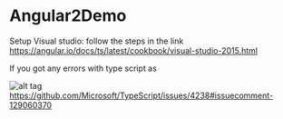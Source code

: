 # Angular2Demo
Setup Visual studio:
follow the steps in the link https://angular.io/docs/ts/latest/cookbook/visual-studio-2015.html

If you got any errors with type script as

![alt tag](Angular2Demo/Images/error.jpg)
https://github.com/Microsoft/TypeScript/issues/4238#issuecomment-129060370
